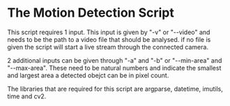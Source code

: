 # The Motion Detection Script

This script requires 1 input. This input is given by  "-v" or "--video"  and needs to be the path to a video file that should be analysed. if no file is given the script will start a live stream through the connected camera.

2 additional inputs can be given through "-a" and "-b" or "--min-area" and "--max-area". These need to be natural numbers and indicate the smallest and largest area a detected obejct can be in pixel count.

The libraries that are required for this script are argparse, datetime, imutils, time and cv2.
